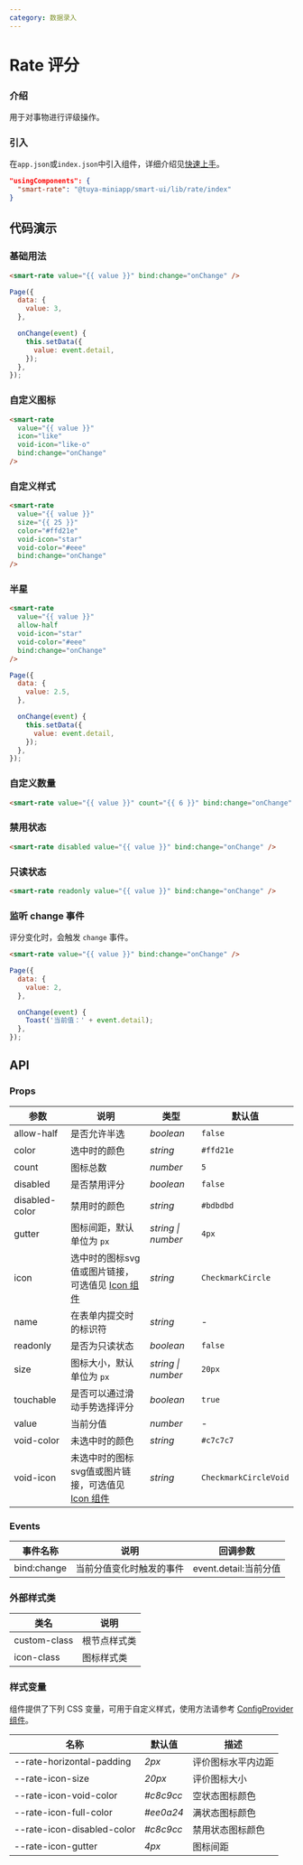 ```yaml
---
category: 数据录入
---
```


# Rate 评分

### 介绍

用于对事物进行评级操作。

### 引入

在`app.json`或`index.json`中引入组件，详细介绍见[快速上手](/material/smartui?comId=help-getting-started&appType=miniapp)。

```json
"usingComponents": {
  "smart-rate": "@tuya-miniapp/smart-ui/lib/rate/index"
}
```

## 代码演示

### 基础用法

```html
<smart-rate value="{{ value }}" bind:change="onChange" />
```

```javascript
Page({
  data: {
    value: 3,
  },

  onChange(event) {
    this.setData({
      value: event.detail,
    });
  },
});
```

### 自定义图标

```html
<smart-rate
  value="{{ value }}"
  icon="like"
  void-icon="like-o"
  bind:change="onChange"
/>
```

### 自定义样式

```html
<smart-rate
  value="{{ value }}"
  size="{{ 25 }}"
  color="#ffd21e"
  void-icon="star"
  void-color="#eee"
  bind:change="onChange"
/>
```

### 半星

```html
<smart-rate
  value="{{ value }}"
  allow-half
  void-icon="star"
  void-color="#eee"
  bind:change="onChange"
/>
```

```javascript
Page({
  data: {
    value: 2.5,
  },

  onChange(event) {
    this.setData({
      value: event.detail,
    });
  },
});
```

### 自定义数量

```html
<smart-rate value="{{ value }}" count="{{ 6 }}" bind:change="onChange" />
```

### 禁用状态

```html
<smart-rate disabled value="{{ value }}" bind:change="onChange" />
```

### 只读状态

```html
<smart-rate readonly value="{{ value }}" bind:change="onChange" />
```

### 监听 change 事件

评分变化时，会触发 `change` 事件。

```html
<smart-rate value="{{ value }}" bind:change="onChange" />
```

```javascript
Page({
  data: {
    value: 2,
  },

  onChange(event) {
    Toast('当前值：' + event.detail);
  },
});
```

## API

### Props

| 参数           | 说明                                                       | 类型               | 默认值                |
| -------------- | ---------------------------------------------------------- | ------------------ | --------------------- |
| allow-half     | 是否允许半选                                               | _boolean_          | `false`               |
| color          | 选中时的颜色                                               | _string_           | `#ffd21e`             |
| count          | 图标总数                                                   | _number_           | `5`                   |
| disabled       | 是否禁用评分                                               | _boolean_          | `false`               |
| disabled-color | 禁用时的颜色                                               | _string_           | `#bdbdbd`             |
| gutter         | 图标间距，默认单位为 `px`                                  | _string \| number_ | `4px`                 |
| icon           | 选中时的图标svg值或图片链接，可选值见 [Icon 组件](/material/smartui?comId=icon&appType=miniapp)   | _string_           | `CheckmarkCircle`     |
| name           | 在表单内提交时的标识符                                     | _string_           | -                     |
| readonly       | 是否为只读状态                                             | _boolean_          | `false`               |
| size           | 图标大小，默认单位为 `px`                                  | _string \| number_ | `20px`                |
| touchable      | 是否可以通过滑动手势选择评分                               | _boolean_          | `true`                |
| value          | 当前分值                                                   | _number_           | -                     |
| void-color     | 未选中时的颜色                                             | _string_           | `#c7c7c7`             |
| void-icon      | 未选中时的图标svg值或图片链接，可选值见 [Icon 组件](/material/smartui?comId=icon&appType=miniapp) | _string_           | `CheckmarkCircleVoid` |

### Events

| 事件名称    | 说明                     | 回调参数              |
| ----------- | ------------------------ | --------------------- |
| bind:change | 当前分值变化时触发的事件 | event.detail:当前分值 |

### 外部样式类

| 类名         | 说明         |
| ------------ | ------------ |
| custom-class | 根节点样式类 |
| icon-class   | 图标样式类   |

### 样式变量

组件提供了下列 CSS 变量，可用于自定义样式，使用方法请参考 [ConfigProvider 组件](/material/smartui?comId=config-provider&appType=miniapp)。

| 名称                          | 默认值                                 | 描述 |
| ----------------------------- | -------------------------------------- | ---- |
| --rate-horizontal-padding     | _2px_                                  | 评价图标水平内边距 |
| --rate-icon-size              | _20px_                                 | 评价图标大小         |
| --rate-icon-void-color        | _#c8c9cc_                              | 空状态图标颜色      |
| --rate-icon-full-color        | _#ee0a24_                              | 满状态图标颜色      |
| --rate-icon-disabled-color    | _#c8c9cc_                              | 禁用状态图标颜色    |
| --rate-icon-gutter            | _4px_                                  | 图标间距             |